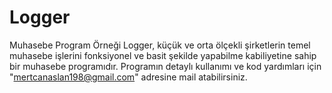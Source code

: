 # Logger
Muhasebe Program Örneği
Logger, küçük ve orta ölçekli şirketlerin temel muhasebe işlerini fonksiyonel ve basit şekilde yapabilme kabiliyetine sahip bir muhasebe programıdır.
Programın detaylı kullanımı ve kod yardımları için "mertcanaslan198@gmail.com" adresine mail atabilirsiniz.

